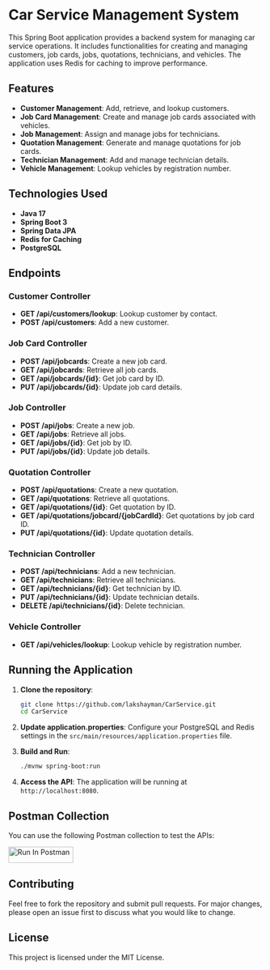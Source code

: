 # Car Service Management System

This Spring Boot application provides a backend system for managing car service operations. It includes functionalities for creating and managing customers, job cards, jobs, quotations, technicians, and vehicles. The application uses Redis for caching to improve performance.

## Features

- **Customer Management**: Add, retrieve, and lookup customers.
- **Job Card Management**: Create and manage job cards associated with vehicles.
- **Job Management**: Assign and manage jobs for technicians.
- **Quotation Management**: Generate and manage quotations for job cards.
- **Technician Management**: Add and manage technician details.
- **Vehicle Management**: Lookup vehicles by registration number.

## Technologies Used

- **Java 17**
- **Spring Boot 3**
- **Spring Data JPA**
- **Redis for Caching**
- **PostgreSQL**

## Endpoints

### Customer Controller
- **GET /api/customers/lookup**: Lookup customer by contact.
- **POST /api/customers**: Add a new customer.

### Job Card Controller
- **POST /api/jobcards**: Create a new job card.
- **GET /api/jobcards**: Retrieve all job cards.
- **GET /api/jobcards/{id}**: Get job card by ID.
- **PUT /api/jobcards/{id}**: Update job card details.

### Job Controller
- **POST /api/jobs**: Create a new job.
- **GET /api/jobs**: Retrieve all jobs.
- **GET /api/jobs/{id}**: Get job by ID.
- **PUT /api/jobs/{id}**: Update job details.

### Quotation Controller
- **POST /api/quotations**: Create a new quotation.
- **GET /api/quotations**: Retrieve all quotations.
- **GET /api/quotations/{id}**: Get quotation by ID.
- **GET /api/quotations/jobcard/{jobCardId}**: Get quotations by job card ID.
- **PUT /api/quotations/{id}**: Update quotation details.

### Technician Controller
- **POST /api/technicians**: Add a new technician.
- **GET /api/technicians**: Retrieve all technicians.
- **GET /api/technicians/{id}**: Get technician by ID.
- **PUT /api/technicians/{id}**: Update technician details.
- **DELETE /api/technicians/{id}**: Delete technician.

### Vehicle Controller
- **GET /api/vehicles/lookup**: Lookup vehicle by registration number.

## Running the Application

1. **Clone the repository**:
   ```sh
   git clone https://github.com/lakshayman/CarService.git
   cd CarService
   ```

2. **Update application.properties**:
   Configure your PostgreSQL and Redis settings in the `src/main/resources/application.properties` file.

3. **Build and Run**:
   ```sh
   ./mvnw spring-boot:run
   ```

4. **Access the API**:
   The application will be running at `http://localhost:8080`.

## Postman Collection

You can use the following Postman collection to test the APIs:

[<img src="https://run.pstmn.io/button.svg" alt="Run In Postman" style="width: 128px; height: 32px;">](https://god.gw.postman.com/run-collection/15788027-38e24b55-e777-4a75-a1e3-84c5e09a6aaa?action=collection%2Ffork&source=rip_markdown&collection-url=entityId%3D15788027-38e24b55-e777-4a75-a1e3-84c5e09a6aaa%26entityType%3Dcollection%26workspaceId%3D9548aee0-7403-441f-9441-198e34791690)

## Contributing

Feel free to fork the repository and submit pull requests. For major changes, please open an issue first to discuss what you would like to change.

## License

This project is licensed under the MIT License.
